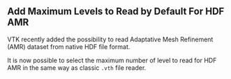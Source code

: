 ## Add Maximum Levels to Read by Default For HDF AMR

VTK recently added the possibility to read Adaptative Mesh Refinement (AMR) dataset from native
HDF file format.

It is now possible to select the maximum number of level to read for HDF AMR in the same way as
classic `.vth` file reader.
